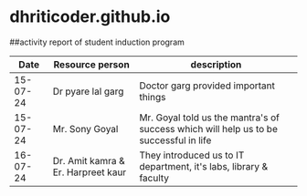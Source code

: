 # dhriticoder.github.io
##activity report of student induction program

| Date | Resource person| description|
| ----------- | ----------- | ---------- |
| 15-07-24 | Dr pyare lal garg | Doctor garg provided important things |
| 15-07-24 | Mr. Sony Goyal | Mr. Goyal told us the mantra's of success which will help us to be successful in life |
| 16-07-24 | Dr. Amit kamra & Er. Harpreet kaur | They introduced us to IT department, it's labs, library & faculty |
